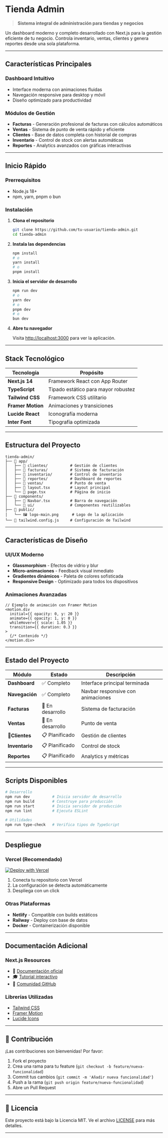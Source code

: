 #  Tienda Admin

> **Sistema integral de administración para tiendas y negocios**

Un dashboard moderno y completo desarrollado con Next.js para la gestión eficiente de tu negocio. Controla inventario, ventas, clientes y genera reportes desde una sola plataforma.

---

##  Características Principales

###  **Dashboard Intuitivo**
- Interface moderna con animaciones fluidas
- Navegación responsive para desktop y móvil
- Diseño optimizado para productividad

###  **Módulos de Gestión**
- **Facturas** - Generación profesional de facturas con cálculos automáticos
- **Ventas** - Sistema de punto de venta rápido y eficiente
- **Clientes** - Base de datos completa con historial de compras
- **Inventario** - Control de stock con alertas automáticas
- **Reportes** - Analytics avanzados con gráficas interactivas

---

##  Inicio Rápido

### Prerrequisitos
- Node.js 18+ 
- npm, yarn, pnpm o bun

### Instalación

1. **Clona el repositorio**
   ```bash
   git clone https://github.com/tu-usuario/tienda-admin.git
   cd tienda-admin
   ```

2. **Instala las dependencias**
   ```bash
   npm install
   # o
   yarn install
   # o
   pnpm install
   ```

3. **Inicia el servidor de desarrollo**
   ```bash
   npm run dev
   # o
   yarn dev
   # o
   pnpm dev
   # o
   bun dev
   ```

4. **Abre tu navegador**
   
   Visita [http://localhost:3000](http://localhost:3000) para ver la aplicación.

---

## Stack Tecnológico

| Tecnología | Propósito |
|------------|-----------|
| **Next.js 14** | Framework React con App Router |
| **TypeScript** | Tipado estático para mayor robustez |
| **Tailwind CSS** | Framework CSS utilitario |
| **Framer Motion** | Animaciones y transiciones |
| **Lucide React** | Iconografía moderna |
| **Inter Font** | Tipografía optimizada |

---

## Estructura del Proyecto

```
tienda-admin/
├── 📂 app/
│   ├── 📂 clientes/          # Gestión de clientes
│   ├── 📂 facturas/          # Sistema de facturación
│   ├── 📂 inventario/        # Control de inventario
│   ├── 📂 reportes/          # Dashboard de reportes
│   ├── 📂 ventas/            # Punto de venta
│   ├── 📄 layout.tsx         # Layout principal
│   └── 📄 page.tsx           # Página de inicio
├── 📂 components/
│   ├── 📄 Navbar.tsx         # Barra de navegación
│   └── 📂 ui/                # Componentes reutilizables
├── 📂 public/
│   └── 🖼️ logo-main.png      # Logo de la aplicación
└── 📄 tailwind.config.js     # Configuración de Tailwind
```

---

##  Características de Diseño

### **UI/UX Moderno**
- **Glassmorphism** - Efectos de vidrio y blur
- **Micro-animaciones** - Feedback visual inmediato
- **Gradientes dinámicos** - Paleta de colores sofisticada
- **Responsive Design** - Optimizado para todos los dispositivos

### **Animaciones Avanzadas**
```tsx
// Ejemplo de animación con Framer Motion
<motion.div
  initial={{ opacity: 0, y: 20 }}
  animate={{ opacity: 1, y: 0 }}
  whileHover={{ scale: 1.05 }}
  transition={{ duration: 0.3 }}
>
  {/* Contenido */}
</motion.div>
```

---

## Estado del Proyecto

| Módulo | Estado | Descripción |
|---------|---------|-------------|
|  **Dashboard** | ✅ Completo | Interface principal terminada |
|  **Navegación** | ✅ Completo | Navbar responsive con animaciones |
|  **Facturas** | 🔄 En desarrollo | Sistema de facturación |
|  **Ventas** | 🔄 En desarrollo | Punto de venta |
| 👥**Clientes** | 📋 Planificado | Gestión de clientes |
|  **Inventario** | 📋 Planificado | Control de stock |
|  **Reportes** | 📋 Planificado | Analytics y métricas |

---

## Scripts Disponibles

```bash
# Desarrollo
npm run dev          # Inicia servidor de desarrollo
npm run build        # Construye para producción
npm run start        # Inicia servidor de producción
npm run lint         # Ejecuta ESLint

# Utilidades
npm run type-check   # Verifica tipos de TypeScript
```

---

##  Despliegue

### **Vercel (Recomendado)**
[![Deploy with Vercel](https://vercel.com/button)](https://vercel.com/new/clone?repository-url=https://github.com/tu-usuario/tienda-admin)

1. Conecta tu repositorio con Vercel
2. La configuración se detecta automáticamente
3. Despliega con un click

### **Otras Plataformas**
- **Netlify** - Compatible con builds estáticos
- **Railway** - Deploy con base de datos
- **Docker** - Containerización disponible

---

##  Documentación Adicional

### **Next.js Resources**
- 📖 [Documentación oficial](https://nextjs.org/docs)
- 🎓 [Tutorial interactivo](https://nextjs.org/learn)
- 💬 [Comunidad GitHub](https://github.com/vercel/next.js)

### **Librerías Utilizadas**
-  [Tailwind CSS](https://tailwindcss.com/docs)
-  [Framer Motion](https://www.framer.com/motion/)
-  [Lucide Icons](https://lucide.dev/)

---

## 🤝 Contribución

¡Las contribuciones son bienvenidas! Por favor:

1. Fork el proyecto
2. Crea una rama para tu feature (`git checkout -b feature/nueva-funcionalidad`)
3. Commit tus cambios (`git commit -m 'Añadir nueva funcionalidad'`)
4. Push a la rama (`git push origin feature/nueva-funcionalidad`)
5. Abre un Pull Request

---

## 📄 Licencia

Este proyecto está bajo la Licencia MIT. Ve el archivo [LICENSE](LICENSE) para más detalles.

---